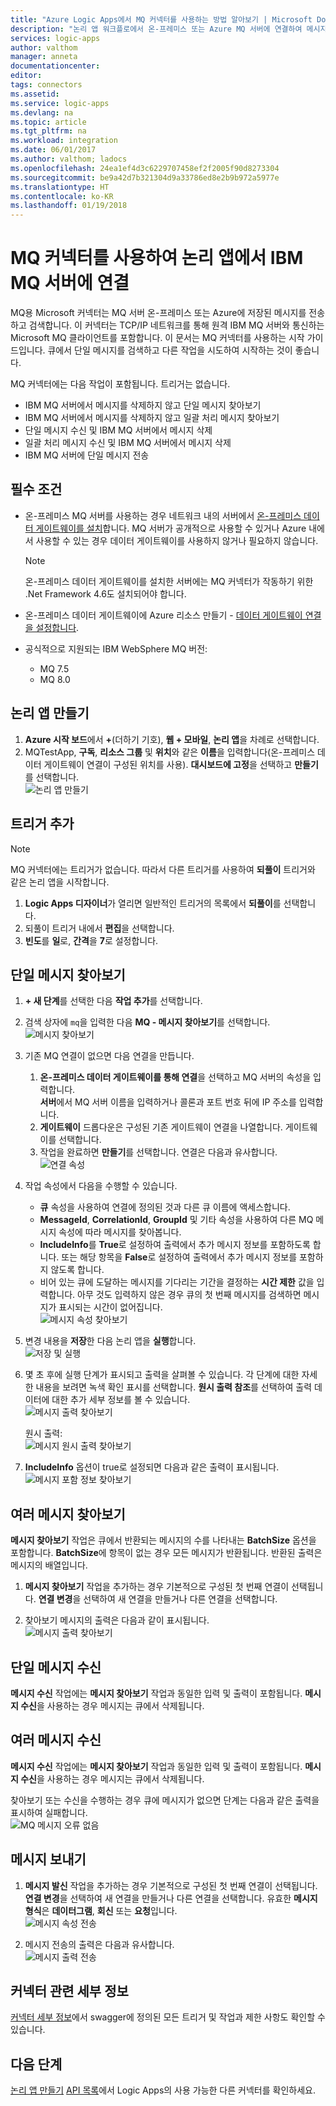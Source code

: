 ```yaml
---
title: "Azure Logic Apps에서 MQ 커넥터를 사용하는 방법 알아보기 | Microsoft Docs"
description: "논리 앱 워크플로에서 온-프레미스 또는 Azure MQ 서버에 연결하여 메시지 찾아보기, 수신 및 WebSphere MQ에 전송"
services: logic-apps
author: valthom
manager: anneta
documentationcenter: 
editor: 
tags: connectors
ms.assetid: 
ms.service: logic-apps
ms.devlang: na
ms.topic: article
ms.tgt_pltfrm: na
ms.workload: integration
ms.date: 06/01/2017
ms.author: valthom; ladocs
ms.openlocfilehash: 24ea1ef4d3c6229707458ef2f2005f90d8273304
ms.sourcegitcommit: be9a42d7b321304d9a33786ed8e2b9b972a5977e
ms.translationtype: HT
ms.contentlocale: ko-KR
ms.lasthandoff: 01/19/2018
---
```

# <a name="connect-to-an-ibm-mq-server-from-logic-apps-using-the-mq-connector"></a>MQ 커넥터를 사용하여 논리 앱에서 IBM MQ 서버에 연결 

MQ용 Microsoft 커넥터는 MQ 서버 온-프레미스 또는 Azure에 저장된 메시지를 전송하고 검색합니다. 이 커넥터는 TCP/IP 네트워크를 통해 원격 IBM MQ 서버와 통신하는 Microsoft MQ 클라이언트를 포함합니다. 이 문서는 MQ 커넥터를 사용하는 시작 가이드입니다. 큐에서 단일 메시지를 검색하고 다른 작업을 시도하여 시작하는 것이 좋습니다.    

MQ 커넥터에는 다음 작업이 포함됩니다. 트리거는 없습니다.

-   IBM MQ 서버에서 메시지를 삭제하지 않고 단일 메시지 찾아보기
-   IBM MQ 서버에서 메시지를 삭제하지 않고 일괄 처리 메시지 찾아보기
-   단일 메시지 수신 및 IBM MQ 서버에서 메시지 삭제
-   일괄 처리 메시지 수신 및 IBM MQ 서버에서 메시지 삭제
-   IBM MQ 서버에 단일 메시지 전송 

## <a name="prerequisites"></a>필수 조건

* 온-프레미스 MQ 서버를 사용하는 경우 네트워크 내의 서버에서 [온-프레미스 데이터 게이트웨이를 설치](../logic-apps/logic-apps-gateway-install.md)합니다. MQ 서버가 공개적으로 사용할 수 있거나 Azure 내에서 사용할 수 있는 경우 데이터 게이트웨이를 사용하지 않거나 필요하지 않습니다.

    > [!NOTE]
    > 온-프레미스 데이터 게이트웨이를 설치한 서버에는 MQ 커넥터가 작동하기 위한 .Net Framework 4.6도 설치되어야 합니다.

* 온-프레미스 데이터 게이트웨이에 Azure 리소스 만들기 - [데이터 게이트웨이 연결을 설정합니다](../logic-apps/logic-apps-gateway-connection.md).

* 공식적으로 지원되는 IBM WebSphere MQ 버전:
   * MQ 7.5
   * MQ 8.0

## <a name="create-a-logic-app"></a>논리 앱 만들기

1. **Azure 시작 보드**에서 **+**(더하기 기호), **웹 + 모바일**, **논리 앱**을 차례로 선택합니다. 
2. MQTestApp, **구독**, **리소스 그룹** 및 **위치**와 같은 **이름**을 입력합니다(온-프레미스 데이터 게이트웨이 연결이 구성된 위치를 사용). **대시보드에 고정**을 선택하고 **만들기**를 선택합니다.  
![논리 앱 만들기](media/connectors-create-api-mq/Create_Logic_App.png)

## <a name="add-a-trigger"></a>트리거 추가

> [!NOTE]
> MQ 커넥터에는 트리거가 없습니다. 따라서 다른 트리거를 사용하여 **되풀이** 트리거와 같은 논리 앱을 시작합니다. 

1. **Logic Apps 디자이너**가 열리면 일반적인 트리거의 목록에서 **되풀이**를 선택합니다.
2. 되풀이 트리거 내에서 **편집**을 선택합니다. 
3. **빈도**를 **일**로, **간격**을 **7**로 설정합니다. 

## <a name="browse-a-single-message"></a>단일 메시지 찾아보기
1. **+ 새 단계**를 선택한 다음 **작업 추가**를 선택합니다.
2. 검색 상자에 `mq`을 입력한 다음 **MQ - 메시지 찾아보기**를 선택합니다.  
![메시지 찾아보기](media/connectors-create-api-mq/Browse_message.png)

3. 기존 MQ 연결이 없으면 다음 연결을 만듭니다.  

    1. **온-프레미스 데이터 게이트웨이를 통해 연결**을 선택하고 MQ 서버의 속성을 입력합니다.  
    **서버**에서 MQ 서버 이름을 입력하거나 콜론과 포트 번호 뒤에 IP 주소를 입력합니다. 
    2. **게이트웨이** 드롭다운은 구성된 기존 게이트웨이 연결을 나열합니다. 게이트웨이를 선택합니다.
    3. 작업을 완료하면 **만들기**를 선택합니다. 연결은 다음과 유사합니다.   
    ![연결 속성](media/connectors-create-api-mq/Connection_Properties.png)

4. 작업 속성에서 다음을 수행할 수 있습니다.  

    * **큐** 속성을 사용하여 연결에 정의된 것과 다른 큐 이름에 액세스합니다.
    * **MessageId**, **CorrelationId**, **GroupId** 및 기타 속성을 사용하여 다른 MQ 메시지 속성에 따라 메시지를 찾아봅니다.
    * **IncludeInfo**를 **True**로 설정하여 출력에서 추가 메시지 정보를 포함하도록 합니다. 또는 해당 항목을 **False**로 설정하여 출력에서 추가 메시지 정보를 포함하지 않도록 합니다.
    * 비어 있는 큐에 도달하는 메시지를 기다리는 기간을 결정하는 **시간 제한** 값을 입력합니다. 아무 것도 입력하지 않은 경우 큐의 첫 번째 메시지를 검색하면 메시지가 표시되는 시간이 없어집니다.  
    ![메시지 속성 찾아보기](media/connectors-create-api-mq/Browse_message_Props.png)

5. 변경 내용을 **저장**한 다음 논리 앱을 **실행**합니다.  
![저장 및 실행](media/connectors-create-api-mq/Save_Run.png)

6. 몇 초 후에 실행 단계가 표시되고 출력을 살펴볼 수 있습니다. 각 단계에 대한 자세한 내용을 보려면 녹색 확인 표시를 선택합니다. **원시 출력 참조**를 선택하여 출력 데이터에 대한 추가 세부 정보를 볼 수 있습니다.  
![메시지 출력 찾아보기](media/connectors-create-api-mq/Browse_message_output.png)  

    원시 출력:  
    ![메시지 원시 출력 찾아보기](media/connectors-create-api-mq/Browse_message_raw_output.png)

7. **IncludeInfo** 옵션이 true로 설정되면 다음과 같은 출력이 표시됩니다.  
![메시지 포함 정보 찾아보기](media/connectors-create-api-mq/Browse_message_Include_Info.png)

## <a name="browse-multiple-messages"></a>여러 메시지 찾아보기
**메시지 찾아보기** 작업은 큐에서 반환되는 메시지의 수를 나타내는 **BatchSize** 옵션을 포함합니다.  **BatchSize**에 항목이 없는 경우 모든 메시지가 반환됩니다. 반환된 출력은 메시지의 배열입니다.

1. **메시지 찾아보기** 작업을 추가하는 경우 기본적으로 구성된 첫 번째 연결이 선택됩니다. **연결 변경**을 선택하여 새 연결을 만들거나 다른 연결을 선택합니다.

2. 찾아보기 메시지의 출력은 다음과 같이 표시됩니다.  
![메시지 출력 찾아보기](media/connectors-create-api-mq/Browse_messages_output.png)

## <a name="receive-a-single-message"></a>단일 메시지 수신
**메시지 수신** 작업에는 **메시지 찾아보기** 작업과 동일한 입력 및 출력이 포함됩니다. **메시지 수신**을 사용하는 경우 메시지는 큐에서 삭제됩니다.

## <a name="receive-multiple-messages"></a>여러 메시지 수신
**메시지 수신** 작업에는 **메시지 찾아보기** 작업과 동일한 입력 및 출력이 포함됩니다. **메시지 수신**을 사용하는 경우 메시지는 큐에서 삭제됩니다.

찾아보기 또는 수신을 수행하는 경우 큐에 메시지가 없으면 단계는 다음과 같은 출력을 표시하여 실패합니다.  
![MQ 메시지 오류 없음](media/connectors-create-api-mq/MQ_No_Msg_Error.png)

## <a name="send-a-message"></a>메시지 보내기
1. **메시지 발신** 작업을 추가하는 경우 기본적으로 구성된 첫 번째 연결이 선택됩니다. **연결 변경**을 선택하여 새 연결을 만들거나 다른 연결을 선택합니다. 유효한 **메시지 형식**은 **데이터그램**, **회신** 또는 **요청**입니다.  
![메시지 속성 전송](media/connectors-create-api-mq/Send_Msg_Props.png)

2. 메시지 전송의 출력은 다음과 유사합니다.  
![메시지 출력 전송](media/connectors-create-api-mq/Send_Msg_Output.png)

## <a name="connector-specific-details"></a>커넥터 관련 세부 정보

[커넥터 세부 정보](/connectors/mq/)에서 swagger에 정의된 모든 트리거 및 작업과 제한 사항도 확인할 수 있습니다.

## <a name="next-steps"></a>다음 단계
[논리 앱 만들기](../logic-apps/quickstart-create-first-logic-app-workflow.md) [API 목록](apis-list.md)에서 Logic Apps의 사용 가능한 다른 커넥터를 확인하세요.
